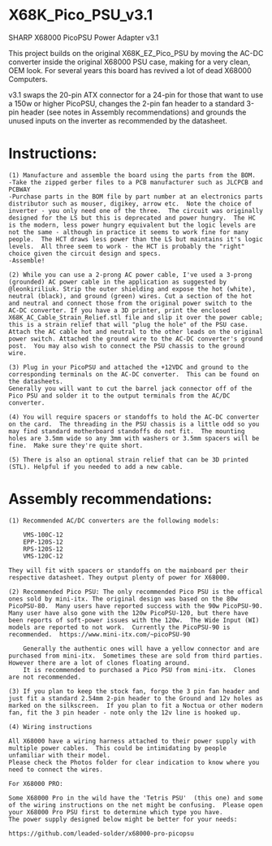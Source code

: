 # X68K_Pico_PSU_v3.1
SHARP X68000 PicoPSU Power Adapter v3.1

This project builds on the original X68K_EZ_Pico_PSU by moving the AC-DC converter inside the original X68000 PSU case, making for a very clean, OEM look.
For several years this board has revived a lot of dead X68000 Computers.

v3.1 swaps the 20-pin ATX connector for a 24-pin for those that want to use a 150w or higher PicoPSU, changes the 2-pin fan header to a standard 3-pin header (see notes in Assembly recommendations) and grounds the unused inputs on the inverter as recommended by the datasheet.

# Instructions:

	(1) Manufacture and assemble the board using the parts from the BOM.  
	-Take the zipped gerber files to a PCB manufacturer such as JLCPCB and PCBWAY
	-Purchase parts in the BOM file by part number at an electronics parts distributor such as mouser, digikey, arrow etc.  Note the choice of inverter - you only need one of the three.  The circuit was originally designed for the LS but this is deprecated and power hungry.  The HC is the modern, less power hungry equivalent but the logic levels are not the same - although in practice it seems to work fine for many people.  The HCT draws less power than the LS but maintains it's logic levels.  All three seem to work - the HCT is probably the "right" choice given the circuit design and specs.
	-Assemble!

	(2) While you can use a 2-prong AC power cable, I've used a 3-prong (grounded) AC power cable in the application as suggested by @leonkiriliuk. Strip the outer shielding and expose the hot (white), neutral (black), and ground (green) wires. Cut a section of the hot and neutral and connect those from the original power switch to the AC-DC converter. If you have a 3D printer, print the enclosed X68K_AC_Cable_Strain_Relief.stl file and slip it over the power cable; this is a strain relief that will "plug the hole" of the PSU case. Attach the AC cable hot and neutral to the other leads on the original power switch. Attached the ground wire to the AC-DC converter's ground post.  You may also wish to connect the PSU chassis to the ground wire.

	(3) Plug in your PicoPSU and attached the +12VDC and ground to the corresponding terminals on the AC-DC converter.  This can be found on the datasheets. 
	Generally you will want to cut the barrel jack connector off of the Pico PSU and solder it to the output terminals from the AC/DC converter.

	(4) You will require spacers or standoffs to hold the AC-DC converter on the card.  The threading in the PSU chassis is a little odd so you may find standard motherboard standoffs do not fit.  The mounting holes are 3.5mm wide so any 3mm with washers or 3.5mm spacers will be fine.  Make sure they're quite short.

	(5) There is also an optional strain relief that can be 3D printed (STL). Helpful if you needed to add a new cable.

# Assembly recommendations:

	(1) Recommended AC/DC converters are the following models:
 
		VMS-100C-12
		EPP-120S-12
		RPS-120S-12
		VMS-120C-12
	
	They will fit with spacers or standoffs on the mainboard per their respective datasheet. They output plenty of power for X68000.  
	
	(2) Recommended Pico PSU: The only recommended Pico PSU is the offical ones sold by mini-itx. The original design was based on the 80w PicoPSU-80.  Many users have reported success with the 90w PicoPSU-90.  Many user have also gone with the 120w PicoPSU-120, but there have been reports of soft-power issues with the 120w.  The Wide Input (WI) models are reported to not work.  Currently the PicoPSU-90 is recommended.  https://www.mini-itx.com/~picoPSU-90
		
		Generally the authentic ones will have a yellow connector and are purchased from mini-itx.  Sometimes these are sold from third parties.  However there are a lot of clones floating around.
		It is recommended to purchased a Pico PSU from mini-itx.  Clones are not recommended.

	(3) If you plan to keep the stock fan, forgo the 3 pin fan header and just fit a standard 2.54mm 2-pin header to the Ground and 12v holes as marked on the silkscreen.  If you plan to fit a Noctua or other modern fan, fit the 3 pin header - note only the 12v line is hooked up.
		
	(4) Wiring instructions
 
	All X68000 have a wiring harness attached to their power supply with multiple power cables.  This could be intimidating by people unfamiliar with their model.  
	Please check the Photos folder for clear indication to know where you need to connect the wires.
	
	For X68000 PRO:
	
	Some X68000 Pro in the wild have the 'Tetris PSU'  (this one) and some of the wiring instructions on the net might be confusing.  Please open your X68000 Pro PSU first to determine which type you have.
	The power supply designed below might be better for your needs:
	
	https://github.com/leaded-solder/x68000-pro-picopsu
		
		
		
		
